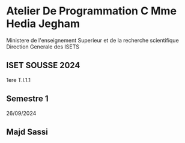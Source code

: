 # Atelier De Programmation C Mme Hedia Jegham 
Ministere de l'enseignement Superieur et de la recherche scientifique 
Direction Generale des ISETS 
## ISET SOUSSE 2024
1ere T.I.1.1
## Semestre 1 
26/09/2024
## Majd Sassi

